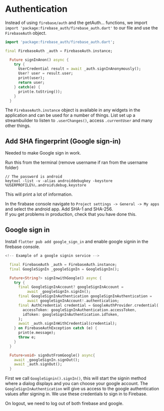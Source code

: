 # Authentication

Instead of using `firebase/auth` and the getAuth... functions, we import `import 'package:firebase_auth/firebase_auth.dart'` to our file and use the `FirebaseAuth` object.

```dart
import 'package:firebase_auth/firebase_auth.dart';

final FirebaseAuth _auth = FirebaseAuth.instance;

  Future signInAnon() async {
    try {
      UserCredential result = await _auth.signInAnonymously();
      User? user = result.user;
      print(user);
      return user;
    } catch(e) {
      print(e.toString());
    }
  }
```

The `FirebaseAuth.instance` object is available in any widgets in the application and can be used for a number of things. List set up a streambuilder to listen to `.userChanges()`, access `.currentUser` and many other things.

## Add SHA fingerprint (Google sign-in)
Needed to make Google sign in work.

Run this from the terminal (remove username if ran from the username folder)
```
// The password is android
keytool -list -v -alias androiddebugkey -keystore %USERPROFILE%\.android\debug.keystore
```

This will print a lot of information.

In the firabase console navigate to `Project settings -> General -> My apps` and select the android app. Add SHA-1 and SHA-256.\
If you get problems in production, check that you have done this.

## Google sign in

Install `flutter pub add google_sign_in` and enable google signin in the firebase console.

```dart
<!-- Example of a google signin service -->

  final FirebaseAuth _auth = FirebaseAuth.instance;
  final GoogleSignIn _googleSignIn = GoogleSignIn();

  Future<String?> signInwithGoogle() async {
    try {
      final GoogleSignInAccount? googleSignInAccount =
          await _googleSignIn.signIn();
      final GoogleSignInAuthentication googleSignInAuthentication =
          await googleSignInAccount!.authentication;
      final AuthCredential credential = GoogleAuthProvider.credential(
        accessToken: googleSignInAuthentication.accessToken,
        idToken: googleSignInAuthentication.idToken,
      );
      await _auth.signInWithCredential(credential);
    } on FirebaseAuthException catch (e) {
      print(e.message);
      throw e;
    }
  }

  Future<void> signOutFromGoogle() async{
    await _googleSignIn.signOut();
    await _auth.signOut();
  }
```

First we call `GoogleSignin().signIn()`, this will start the signin method where a dialog displays and you can choose your google account. The `GoogleSignInAuthentication` will give us access to the google authentication values after signing in. We use these credentials to sign in to Firebase.

On logout, we need to log out of both firebase and google.